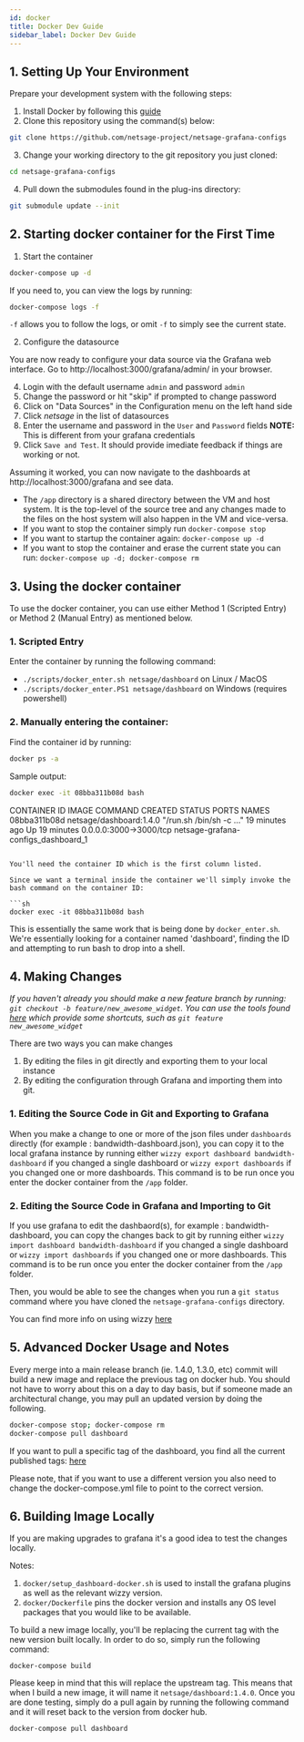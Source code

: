 ```yaml
---
id: docker
title: Docker Dev Guide
sidebar_label: Docker Dev Guide
---
```

## 1. Setting Up Your Environment 

Prepare your development system with the following steps:

1. Install Docker by following this [guide](https://docs.docker.com/install/)
2. Clone this repository using the command(s) below:

```sh
git clone https://github.com/netsage-project/netsage-grafana-configs
```

3. Change your working directory to the git repository you just cloned:

```sh
cd netsage-grafana-configs
```

4. Pull down the submodules found in the plug-ins directory:

```sh
git submodule update --init
```

## 2. Starting docker container for the First Time

1. Start the container

```sh
docker-compose up -d 
```

If you need to, you can view the logs by running:

```sh
docker-compose logs -f 
```

`-f` allows you to follow the logs, or omit `-f` to simply see the current state.

2. Configure the datasource

You are now ready to configure your data source via the Grafana web interface. Go to http://localhost:3000/grafana/admin/ in your browser.

4. Login with the default username `admin` and password `admin`
5. Change the password or hit "skip" if prompted to change password
6. Click on "Data Sources" in the Configuration menu on the left hand side
7. Click *netsage* in the list of datasources
8. Enter the username and password in the `User` and `Password` fields **NOTE:** This is different from your grafana credentials
9. Click `Save and Test`. It should provide imediate feedback if things are working or not.

Assuming it worked, you can now navigate to the dashboards at http://localhost:3000/grafana and see data.

* The `/app` directory is a shared directory between the VM and host system. It is the top-level of the source tree and any changes made to the files on the host system will also happen in the VM and vice-versa. 
* If you want to stop the container simply run `docker-compose stop`
* If you want to startup the container again: `docker-compose up -d `
* If you want to stop the container and erase the current state you can run: `docker-compose up -d; docker-compose rm `

## 3. Using the docker container 

To use the docker container, you can use either Method 1 (Scripted Entry) or Method 2 (Manual Entry) as mentioned below.

### 1. Scripted Entry 

Enter the container by running the following command:
- `./scripts/docker_enter.sh netsage/dashboard` on Linux / MacOS
- `./scripts/docker_enter.PS1 netsage/dashboard` on Windows (requires powershell)

### 2. Manually entering the container:

Find the container id by running:

```sh
docker ps -a 
```

Sample output:

```sh
docker exec -it 08bba311b08d bash
```
CONTAINER ID        IMAGE                     COMMAND                  CREATED             STATUS              PORTS                    NAMES
08bba311b08d        netsage/dashboard:1.4.0   "/run.sh /bin/sh -c …"   19 minutes ago      Up 19 minutes       0.0.0.0:3000->3000/tcp   netsage-grafana-configs_dashboard_1
```

You'll need the container ID which is the first column listed.

Since we want a terminal inside the container we'll simply invoke the bash command on the container ID:

```sh
docker exec -it 08bba311b08d bash
```

This is essentially the same work that is being done by `docker_enter.sh`.  We're essentially looking for a container named 'dashboard', finding the ID and attempting to run bash to drop into a shell.

## 4. Making Changes

*If you haven't already you should make a new feature branch by running: `git checkout -b feature/new_awesome_widget`. You can use the tools found [here](https://github.com/tj/git-extras/blob/master/Commands.md#git-featurerefactorbugchore) which provide some shortcuts, such as `git feature new_awesome_widget`*

There are two ways you can make changes

1. By editing the files in git directly and exporting them to your local instance
2. By editing the configuration through Grafana and importing them into git.

### 1. Editing the Source Code in Git and Exporting to Grafana

When you make a change to one or more of the json files under `dashboards` directly (for example : bandwidth-dashboard.json), you can copy it to the local grafana instance by running either `wizzy export dashboard bandwidth-dashboard` if you changed a single dashboard or `wizzy export dashboards` if you changed one or more dashboards. This command is to be run once you enter the docker container from the `/app` folder.

### 2. Editing the Source Code in Grafana and Importing to Git 

If you use grafana to edit the dashbaord(s), for example : bandwidth-dashboard, you can copy the changes back to git by running either `wizzy import dashboard bandwidth-dashboard` if you changed a single dashboard or `wizzy import dashboards` if you changed one or more dashboards. This command is to be run once you enter the docker container from the `/app` folder.

Then, you would be able to see the changes when you run a `git status` command where you have cloned the `netsage-grafana-configs` directory.

You can find more info on using wizzy [here](04_WIZZY.md)

## 5. Advanced Docker Usage and Notes

Every merge into a main release branch (ie. 1.4.0, 1.3.0, etc) commit will build a new image and replace the previous tag on docker hub. You should not have to worry about this on a day to day basis, but if someone made an architectural change, you may pull an updated version by doing the following.

```sh
docker-compose stop; docker-compose rm 
docker-compose pull dashboard
```

If you want to pull a specific tag of the dashboard, you find all the current published tags: [here](https://hub.docker.com/r/netsage/dashboard/tags)

Please note, that if you want to use a different version you also need to change the docker-compose.yml file to point to the correct version.

## 6. Building Image Locally

If you are making upgrades to grafana it's a good idea to test the changes locally.

Notes:

1. `docker/setup_dashboard-docker.sh` is used to install the grafana plugins as well as the relevant wizzy version.
2. `docker/Dockerfile` pins the docker version and installs any OS level packages that you would like to be available.

To build a new image locally, you'll be replacing the current tag with the new version built locally. In order to do so, simply run the following command:

```
docker-compose build 
```


Please keep in mind that this will replace the upstream tag. This means that when I build a new image, it will name it `netsage/dashboard:1.4.0`. Once you are done testing, simply do a pull again by running the following command and it will reset back to the version from docker hub. 

```sh
docker-compose pull dashboard
```
